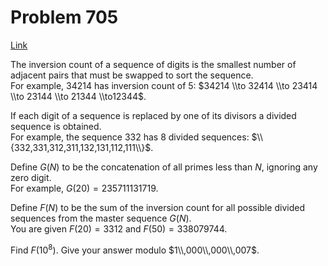 # Problem 705

[Link](https://projecteuler.net/problem=705)

The inversion count of a sequence of digits is the smallest number of adjacent pairs that must be swapped to sort the sequence.  
For example, $34214$ has inversion count of $5$: $34214 \\to 32414 \\to 23414 \\to 23144 \\to 21344 \\to12344$. 

If each digit of a sequence is replaced by one of its divisors a divided sequence is obtained.  
For example, the sequence $332$ has $8$ divided sequences: $\\{332,331,312,311,132,131,112,111\\}$. 

Define $G(N)$ to be the concatenation of all primes less than $N$, ignoring any zero digit.  
For example, $G(20) = 235711131719$. 

Define $F(N)$ to be the sum of the inversion count for all possible divided sequences from the master sequence $G(N)$.  
You are given $F(20) = 3312$ and $F(50) = 338079744$. 

Find $F(10^8)$. Give your answer modulo $1\\,000\\,000\\,007$.

